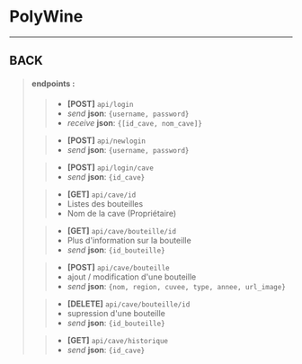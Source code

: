 # PolyWine

----

## BACK

>#### endpoints :
>>-  **[POST]** `api/login`
>>   - *send* **json**: `{username, password}`
>>   - *receive* **json**: `{[id_cave, nom_cave]}`
>
>>- **[POST]** `api/newlogin`
>>  - *send* **json**: `{username, password}`
>
>>- **[POST]** `api/login/cave`
>>  - *send* **json**: `{id_cave}`
>
>>- **[GET]** `api/cave/id`
>>  - Listes des bouteilles
>>  - Nom de la cave (Propriétaire)
>
>>- **[GET]** `api/cave/bouteille/id` 
   >>  - Plus d'information sur la bouteille
   >>  - *send* **json**: `{id_bouteille}`
>
>>- **[POST]** `api/cave/bouteille`
   >>  - ajout / modification d'une bouteille
>>  - *send* **json**: `{nom, region, cuvee, type, annee, url_image}`
>
>>- **[DELETE]** `api/cave/bouteille/id`
   >>  - supression d'une bouteille
>>  - *send* **json**: `{id_bouteille}` 
>
>>- **[GET]** `api/cave/historique`
>>  - *send* **json**: `{id_cave}` 